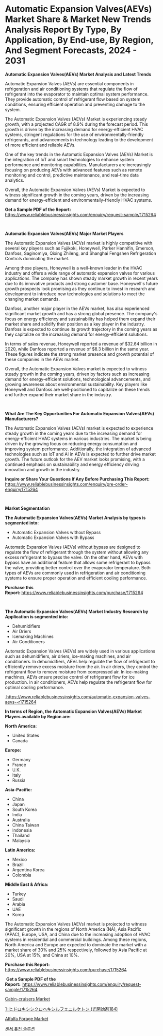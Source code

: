 <p><h1>Automatic Expansion Valves(AEVs) Market Share & Market New Trends Analysis Report By Type, By Application, By End-use, By Region, And Segment Forecasts, 2024 - 2031</h1></p><p><strong>Automatic Expansion Valves(AEVs) Market Analysis and Latest Trends</strong></p>
<p><p>Automatic Expansion Valves (AEVs) are essential components in refrigeration and air conditioning systems that regulate the flow of refrigerant into the evaporator to maintain optimal system performance. They provide automatic control of refrigerant flow based on system conditions, ensuring efficient operation and preventing damage to the system.</p><p>The Automatic Expansion Valves (AEVs) Market is experiencing steady growth, with a projected CAGR of 8.9% during the forecast period. This growth is driven by the increasing demand for energy-efficient HVAC systems, stringent regulations for the use of environmentally-friendly refrigerants, and advancements in technology leading to the development of more efficient and reliable AEVs.</p><p>One of the key trends in the Automatic Expansion Valves (AEVs) Market is the integration of IoT and smart technologies to enhance system performance and monitoring capabilities. Manufacturers are increasingly focusing on producing AEVs with advanced features such as remote monitoring and control, predictive maintenance, and real-time data analytics.</p><p>Overall, the Automatic Expansion Valves (AEVs) Market is expected to witness significant growth in the coming years, driven by the increasing demand for energy-efficient and environmentally-friendly HVAC systems.</p></p>
<p><strong>Get a Sample PDF of the Report:&nbsp;</strong> <a href="https://www.reliablebusinessinsights.com/enquiry/request-sample/1715264">https://www.reliablebusinessinsights.com/enquiry/request-sample/1715264</a></p>
<p>&nbsp;</p>
<p><strong>Automatic Expansion Valves(AEVs) Major Market Players</strong></p>
<p><p>The Automatic Expansion Valves (AEVs) market is highly competitive with several key players such as Fujikoki, Honeywell, Parker Hannifin, Emerson, Danfoss, Saginomiya, Qixing Zhileng, and Shanghai Fengshen Refrigeration Controls dominating the market.</p><p>Among these players, Honeywell is a well-known leader in the HVAC industry and offers a wide range of automatic expansion valves for various applications. The company has shown steady market growth in recent years due to its innovative products and strong customer base. Honeywell's future growth prospects look promising as they continue to invest in research and development to introduce new technologies and solutions to meet the changing market demands.</p><p>Danfoss, another major player in the AEVs market, has also experienced significant market growth and has a strong global presence. The company's focus on energy efficiency and sustainability has helped them expand their market share and solidify their position as a key player in the industry. Danfoss is expected to continue its growth trajectory in the coming years as they capitalize on the increasing demand for energy-efficient solutions.</p><p>In terms of sales revenue, Honeywell reported a revenue of $32.64 billion in 2020, while Danfoss reported a revenue of $8.3 billion in the same year. These figures indicate the strong market presence and growth potential of these companies in the AEVs market.</p><p>Overall, the Automatic Expansion Valves market is expected to witness steady growth in the coming years, driven by factors such as increasing demand for energy-efficient solutions, technological advancements, and growing awareness about environmental sustainability. Key players like Honeywell and Danfoss are well-positioned to capitalize on these trends and further expand their market share in the industry.</p></p>
<p>&nbsp;</p>
<p><strong>What Are The Key Opportunities For Automatic Expansion Valves(AEVs) Manufacturers?</strong></p>
<p><p>The Automatic Expansion Valves (AEVs) market is expected to experience steady growth in the coming years due to the increasing demand for energy-efficient HVAC systems in various industries. The market is being driven by the growing focus on reducing energy consumption and improving system performance. Additionally, the integration of advanced technologies such as IoT and AI in AEVs is expected to further drive market growth. The future outlook for the AEV market looks promising, with a continued emphasis on sustainability and energy efficiency driving innovation and growth in the industry.</p></p>
<p><strong>Inquire or Share Your Questions If Any Before Purchasing This Report:</strong> <a href="https://www.reliablebusinessinsights.com/enquiry/pre-order-enquiry/1715264">https://www.reliablebusinessinsights.com/enquiry/pre-order-enquiry/1715264</a></p>
<p>&nbsp;</p>
<p><strong>Market Segmentation</strong></p>
<p><strong>The Automatic Expansion Valves(AEVs) Market Analysis by types is segmented into:</strong></p>
<p><ul><li>Automatic Expansion Valves without Bypass</li><li>Automatic Expansion Valves with Bypass</li></ul></p>
<p><p>Automatic Expansion Valves (AEVs) without bypass are designed to regulate the flow of refrigerant through the system without allowing any excess refrigerant to bypass the valve. On the other hand, AEVs with bypass have an additional feature that allows some refrigerant to bypass the valve, providing better control over the evaporator temperature. Both types of AEVs are commonly used in refrigeration and air conditioning systems to ensure proper operation and efficient cooling performance.</p></p>
<p><strong>Purchase this Report:&nbsp;</strong><a href="https://www.reliablebusinessinsights.com/purchase/1715264">https://www.reliablebusinessinsights.com/purchase/1715264</a></p>
<p>&nbsp;</p>
<p><strong>The Automatic Expansion Valves(AEVs) Market Industry Research by Application is segmented into:</strong></p>
<p><ul><li>Dehumidifiers</li><li>Air Driers</li><li>Icemaking Machines</li><li>Air Conditioners</li></ul></p>
<p><p>Automatic Expansion Valves (AEVs) are widely used in various applications such as dehumidifiers, air driers, ice-making machines, and air conditioners. In dehumidifiers, AEVs help regulate the flow of refrigerant to efficiently remove excess moisture from the air. In air driers, they control the refrigerant flow to remove moisture from compressed air. In ice-making machines, AEVs ensure precise control of refrigerant flow for ice production. In air conditioners, AEVs help regulate the refrigerant flow for optimal cooling performance.</p></p>
<p><a href="https://www.reliablebusinessinsights.com/automatic-expansion-valves-aevs--r1715264">&nbsp;https://www.reliablebusinessinsights.com/automatic-expansion-valves-aevs--r1715264</a></p>
<p><strong>In terms of Region, the Automatic Expansion Valves(AEVs) Market Players available by Region are:</strong></p>
<p>
    <p> <strong> North America: </strong>
        <ul>
            <li>United States</li>
            <li>Canada</li>
        </ul>
        </p> 
    <p> <strong> Europe: </strong>
        <ul>
            <li>Germany</li>
            <li>France</li>
            <li>U.K.</li>
            <li>Italy</li>
            <li>Russia</li>
        </ul>
        </p> 
    <p> <strong> Asia-Pacific: </strong>
        <ul>
            <li>China</li>
            <li>Japan</li>
            <li>South Korea</li>
            <li>India</li>
            <li>Australia</li>
            <li>China Taiwan</li>
            <li>Indonesia</li>
            <li>Thailand</li>
            <li>Malaysia</li>
        </ul>
        </p> 
    <p> <strong> Latin America: </strong>
        <ul>
            <li>Mexico</li>
            <li>Brazil</li>
            <li>Argentina Korea</li>
            <li>Colombia</li>
        </ul>
        </p> 
    <p> <strong> Middle East & Africa: </strong>
        <ul>
            <li>Turkey</li>
            <li>Saudi</li>
            <li>Arabia</li>
            <li>UAE</li>
            <li>Korea</li>
        </ul>
    </p>
    </p>
<p><p>The Automatic Expansion Valves (AEVs) market is projected to witness significant growth in the regions of North America (NA), Asia Pacific (APAC), Europe, USA, and China due to the increasing adoption of HVAC systems in residential and commercial buildings. Among these regions, North America and Europe are expected to dominate the market with a market share of 30% and 25% respectively, followed by Asia Pacific at 20%, USA at 15%, and China at 10%.</p></p>
<p><strong>Purchase this Report: </strong><a href="https://www.reliablebusinessinsights.com/purchase/1715264">https://www.reliablebusinessinsights.com/purchase/1715264</a></p>
<p>&nbsp;<strong>Get a Sample PDF of the Report:&nbsp;&nbsp;</strong><a href="https://www.reliablebusinessinsights.com/enquiry/request-sample/1715264">https://www.reliablebusinessinsights.com/enquiry/request-sample/1715264</a></p>
<p><strong></strong></p>
<p><p><a href="https://github.com/RoccoManning/Market-Research-Report-List-5/blob/main/cabin-cruisers-market.md">Cabin-cruisers Market</a></p><p><a href="https://github.com/lily-u-genius/Market-Research-Report-List-2/blob/main/7319546113539.md">1-ヒドロキシシクロヘキシルフェニルケトン (光開始剤184)</a></p><p><a href="https://github.com/gulaimolin/Market-Research-Report-List-4/blob/main/alfalfa-forage-market.md">Alfalfa Forage Market</a></p><p><a href="https://github.com/JosefaRice/Market-Research-Report-List-1/blob/main/5098715107735.md">센서 퓨전 솔루션</a></p></p>
